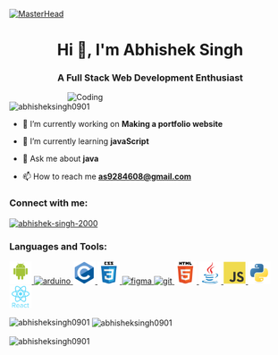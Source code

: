 [![MasterHead](https://media-exp1.licdn.com/dms/image/C4D16AQG5x9BExNYSdA/profile-displaybackgroundimage-shrink_350_1400/0/1658310624449?e=1673481600&v=beta&t=9Ak8JVgj9F_EfEKZRJ6kL2MJNKMhZTT_xwPT4u3AEGY)](https://rishavchanda.io)
<h1 align="center">Hi 👋, I'm Abhishek Singh</h1>
<h3 align="center">A Full Stack Web Development Enthusiast</h3>
<img align = "right" alt = "Coding" width = "400" src = "https://camo.githubusercontent.com/5ddf73ad3a205111cf8c686f687fc216c2946a75005718c8da5b837ad9de78c9/68747470733a2f2f7468756d62732e6766796361742e636f6d2f4576696c4e657874446576696c666973682d736d616c6c2e676966">
<p align="left"> <img src="https://komarev.com/ghpvc/?username=abhisheksingh0901&label=Profile%20views&color=0e75b6&style=flat" alt="abhisheksingh0901" /> </p>

- 🔭 I’m currently working on **Making a portfolio website**

- 🌱 I’m currently learning **javaScript**

- 💬 Ask me about **java**

- 📫 How to reach me **as9284608@gmail.com**

<h3 align="left">Connect with me:</h3>
<p align="left">
<a href="https://linkedin.com/in/abhishek-singh-2000" target="blank"><img align="center" src="https://raw.githubusercontent.com/rahuldkjain/github-profile-readme-generator/master/src/images/icons/Social/linked-in-alt.svg" alt="abhishek-singh-2000" height="30" width="40" /></a>
</p>

<h3 align="left">Languages and Tools:</h3>
<p align="left"> <a href="https://developer.android.com" target="_blank" rel="noreferrer"> <img src="https://raw.githubusercontent.com/devicons/devicon/master/icons/android/android-original-wordmark.svg" alt="android" width="40" height="40"/> </a> <a href="https://www.arduino.cc/" target="_blank" rel="noreferrer"> <img src="https://cdn.worldvectorlogo.com/logos/arduino-1.svg" alt="arduino" width="40" height="40"/> </a> <a href="https://www.cprogramming.com/" target="_blank" rel="noreferrer"> <img src="https://raw.githubusercontent.com/devicons/devicon/master/icons/c/c-original.svg" alt="c" width="40" height="40"/> </a> <a href="https://www.w3schools.com/css/" target="_blank" rel="noreferrer"> <img src="https://raw.githubusercontent.com/devicons/devicon/master/icons/css3/css3-original-wordmark.svg" alt="css3" width="40" height="40"/> </a> <a href="https://www.figma.com/" target="_blank" rel="noreferrer"> <img src="https://www.vectorlogo.zone/logos/figma/figma-icon.svg" alt="figma" width="40" height="40"/> </a> <a href="https://git-scm.com/" target="_blank" rel="noreferrer"> <img src="https://www.vectorlogo.zone/logos/git-scm/git-scm-icon.svg" alt="git" width="40" height="40"/> </a> <a href="https://www.w3.org/html/" target="_blank" rel="noreferrer"> <img src="https://raw.githubusercontent.com/devicons/devicon/master/icons/html5/html5-original-wordmark.svg" alt="html5" width="40" height="40"/> </a> <a href="https://www.java.com" target="_blank" rel="noreferrer"> <img src="https://raw.githubusercontent.com/devicons/devicon/master/icons/java/java-original.svg" alt="java" width="40" height="40"/> </a> <a href="https://developer.mozilla.org/en-US/docs/Web/JavaScript" target="_blank" rel="noreferrer"> <img src="https://raw.githubusercontent.com/devicons/devicon/master/icons/javascript/javascript-original.svg" alt="javascript" width="40" height="40"/> </a> <a href="https://www.python.org" target="_blank" rel="noreferrer"> <img src="https://raw.githubusercontent.com/devicons/devicon/master/icons/python/python-original.svg" alt="python" width="40" height="40"/> </a> <a href="https://reactjs.org/" target="_blank" rel="noreferrer"> <img src="https://raw.githubusercontent.com/devicons/devicon/master/icons/react/react-original-wordmark.svg" alt="react" width="40" height="40"/> </a> </p>

<p><img align="left" src="https://github-readme-stats.vercel.app/api/top-langs?username=abhisheksingh0901&show_icons=true&locale=en&layout=compact" alt="abhisheksingh0901" /></p>

<p>&nbsp;<img align="center" src="https://github-readme-stats.vercel.app/api?username=abhisheksingh0901&show_icons=true&locale=en" alt="abhisheksingh0901" /></p>

<p><img align="center" src="https://github-readme-streak-stats.herokuapp.com/?user=abhisheksingh0901&" alt="abhisheksingh0901" /></p>
